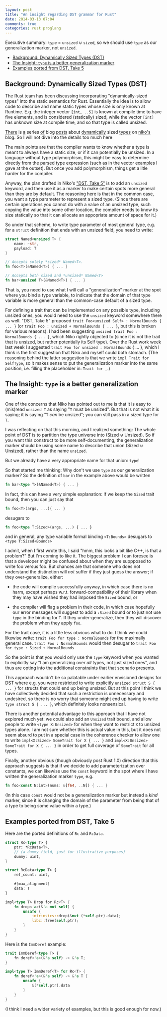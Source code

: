 ```yaml
---
layout: post
title: "An insight regarding DST grammar for Rust"
date: 2014-03-13 07:04
comments: true
categories: rust proglang
---
```


Executive summary: `type` = `unsized` ⊎ `sized`, so we should use
`type` as our generalization marker, not `unsized`.

* <a href="#background_dst">Background: Dynamically Sized Types (DST)</a>
* <a href="#the_insight">The Insight: `type` is a better generalization marker</a>
* <a href="#the_examples">Examples ported from DST, Take 5</a>


## <a id="background_dst">Background: Dynamically Sized Types (DST)</a>

The Rust team has been discussing incorporating "dynamically-sized
types" into the static semantics for Rust.  Essentially the idea is to
allow code to describe and name static types whose size is only known
at Runtime.  E.g. the integer vector `[int, ..5]` is known at compile
time to have five elements, and is considered (statically) sized,
while the vector `[int]` has unknown size at compile time, and so that
type is called unsized.

[There](http://smallcultfollowing.com/babysteps/blog/2013/04/30/dynamically-sized-types/)
is [a](http://smallcultfollowing.com/babysteps/blog/2013/06/06/reducing-dst-annotation/)
series [of](http://smallcultfollowing.com/babysteps/blog/2013/11/26/thoughts-on-dst-1/)
blog [posts](http://smallcultfollowing.com/babysteps/blog/2013/11/27/thoughts-on-dst-2)
about [dynamically](http://smallcultfollowing.com/babysteps/blog/2013/11/27/thoughts-on-dst-3/)
sized [types](http://smallcultfollowing.com/babysteps/blog/2013/12/02/thoughts-on-dst-4/)
on [niko's](http://smallcultfollowing.com/babysteps/blog/2014/01/05/dst-take-5/)
blog.
So I will not dive into the details too much here

The main points are that the compiler wants to know whether a type is
meant to always have a static size, or if it can potentially be
unsized.  In a language without type polymorphism, this might be easy
to determine directly from the parsed type expression (such as in the
vector examples I gave at the outset).  But once you add polymorphism,
things get a litle harder for the compiler.

Anyway, the plan drafted in Niko's
["DST, Take 5"](http://smallcultfollowing.com/babysteps/blog/2014/01/05/dst-take-5/)
is to add an `unsized` keyword, and then use it as a marker to make
certain spots more general than they are by default.  The reasoning
here is that in the common case, you want a type parameter to
represent a sized type.  (Since there are certain operations you
cannot do with a value of an unsized type, such copying the value into
some other location, the compiler needs to know its size statically so
that it can allocate an appopriate amount of space for it.)

So under that scheme, to write type parameter of most general type,
e.g. for a `struct` definition that ends with an unsized field,
you need to write:
```rust
struct Named<unsized T> {
    name: ~str,
    payload: T
}

// Accepts solely *sized* Named<T>.
fn foo<T>(&Named<T>) { ... }

// Accepts both sized and *unsized* Named<T>
fn bar<unsized T>(&Named<T>) { ... }
```

That is, you need to use what I will call a "generalization" marker at
the spot where you bind a type variable, to indicate that the domain of
that type variable is more general than the common-case default of 
a sized type.

For defining a trait that can be implemented on any possible type,
including unsized ones, you would need to use the `unsized` keyword
somewhere there as well.  "DST, Take 5" proposed
`trait Foo<unsized Self> : NormalBounds { ... }`
(or `trait Foo : unsized + NormalBounds { ... }`, but this is broken for
various reasons).
I had been suggesting `unsized trait Foo : NormalBounds { ... }`,
which Niko rightly objected to (since it is not the trait that is
unsized, but rather potentially its Self type).
Over the Rust work week last week I suggested
`trait Foo for unsized : NormalBounds` { ... }, which I think is the first
suggestion that Niko and myself could both stomach.  (The reasoning
behind the latter suggestion is that we write `impl Trait for
SelfType`, so it makes sense to put the generalization marker into the
same position, i.e. filling the placeholder in: `Trait for _`.)

## <a id="the_insight">The Insight: `type` is a better generalization marker</a>

One of the concerns that Niko has pointed out to me is that it is easy
to (mis)read `unsized T` as saying "`T` must be unsized".  But that is not
what it is saying; it is saying "`T` *can* be unsized"; you can still pass in
a sized type for `T`.

I was reflecting on that this morning, and I realized something:
The whole point of DST is to partition the type universe into (Sized ⊎ Unsized).
So if you want this construct to be more self-documenting, the
generalization marker should be using some name to describe that union
(Sized ⊎ Unsized), rather than the name `unsized`.

But we already have a very appropriate name for that union: `type`!

So that started me thinking: Why don't we use `type` as our generalization marker?
So the definition of `bar` in the example above would be written
```rust
fn bar<type T>(&Named<T>) { ... }
```
In fact, this can have a very simple explanation: If we keep the `Sized` trait bound,
then you can just say that
```rust
fn foo<T>(args, ...){ ... }
```
desugars to
```rust
fn foo<type T:Sized>(args, ...) { ... }
```
and in general, any type variable formal binding `<T:Bounds>` desugars
to `<type T:Sized+Bounds>`

I admit, when I first wrote this, I said "hmm, this looks a bit like
C++, is that a problem?"  But I'm coming to like it.  The biggest
problem I can foresee is that a developer might be confused about when
they are suppposed to write foo<type T> versus foo<T>.  But chances
are that someone who does not understand the distinction will *not*
suffer if they just guess the answer; if they over-generalize, either:

 * the code will compile successfully anyway, in which case there is
   no harm, except perhaps w.r.t. forward-compatibility of their
   library when they may have wished they had imposed the `Sized`
   bound, or

 * the compiler will flag a problem in their code, in which case
   hopefully our error messages will suggest to add a `:Sized` bound
   or to just not use `type` in the binding for `T`.  If they
   under-generalize, then they will discover the problem when they
   apply `foo`.

For the trait case, it is a little less obvious what to do.
I think we could likewise write:
`trait Foo for type : NormalBounds`
for the maximally general case.
`trait Foo : NormalBounds` would then desugar to
`trait Foo for type : Sized + NormalBounds`

So the point is that you would only use the `type` keyword when you
wanted to explicitly say "I am generalizing over *all* types, not just
sized ones", and thus are opting into the additional constraints that
that scenario presents.

This approach wouldn't be so palatable under earlier envisioned
designs for DST where e.g. you were restricted to write explicitly
`unsized struct S { ... }` for structs that could end up being
unsized.  But at this point I think we have collectively decided that
such a restriction is unnecessary and undesired, so there is no worry
that someone might end up having to write `type struct S { ... }`,
which definitely looks nonsensical.

There is another potential advantage to this approach that I have not
explored much yet: we could also add an `Unsized` trait bound, and
allow people to write `<type X:Unsized>` for when they want to
restrict `X` to unsized types alone.  I am not sure whether this is
actual value in this, but it does not seem absurd to put in a special
case in the coherence checker to allow one to write
`impl<X:Sized> SomeTrait for X { ... }`
and
`impl<X:Unsized> SomeTrait for X { ... }`
in order to get full coverage of `SomeTrait` for all types.

Finally, another obvious (though obviously post Rust 1.0) direction
that this approach suggests is that if we decide to add
parameterization over constants, we can likewise use the `const`
keyword in the spot where I have written the generalization marker
`type`, e.g.
```rust
fn foo<const N:int>(nums: &[f64, ..N]) { ... }
```
(In this case `const` would not be a generalization marker but instead
a *kind* marker, since it is changing the domain of the parameter from
being that of a type to being some value within a type.)

## <a id="the_examples">Examples ported from DST, Take 5</a>

Here are the ported definitions of `Rc` and `RcData`.
```rust
struct Rc<type T> {
    ptr: *RcData<T>,
    // (a dummy field, just for illustrative purposes)
    dummy: uint,
}

struct RcData<type T> {
    ref_count: uint,

    #[max_alignment]
    data: T
}

impl<type T> Drop for Rc<T> {
    fn drop<'a>(&'a mut self) {
        unsafe {
            intrinsics::drop(&mut (*self.ptr).data);
            libc::free(self.ptr);
        }
    }
}
```

Here is the `ImmDeref` example:
```rust
trait ImmDeref<type T> {
    fn deref<'a>(&'a self) -> &'a T;
}

impl<type T> ImmDeref<T> for Rc<T> {
    fn deref<'a>(&'a self) -> &'a T {
        unsafe {
            &(*self.ptr).data
        }
    }
}
```

(I think I need a wider variety of examples, but this is good enough for now.)
